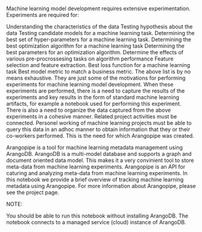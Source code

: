 # 

Machine learning model development requires extensive experimentation. Experiments are required for:

Understanding the characteristics of the data
Testing hypothesis about the data
Testing candidate models for a machine learning task.
Determining the best set of hyper-parameters for a machine learning task.
Determining the best optimization algorithm for a machine learning task
Determining the best parameters for an optimization algorithm.
Determine the effects of various pre-procrossesing tasks on algorithm performance
Feature selection and feature extraction.
Best loss function for a machine learning task
Best model metric to match a business metric.
The above list is by no means exhaustive. They are just some of the motivations for performing experiments for machine learning model development. When these experiments are performed, there is a need to capture the results of the experiments and key results in the form of standard machine learning artifacts, for example a notebook used for performing this experiment. There is also a need to organize the data captured from the above experiments in a cohesive manner. Related project activities must be connected. Personel working of machine learning projects must be able to query this data in an adhoc manner to obtain information that they or their co-workers performed. This is the need for which Arangopipe was created.

Arangopipe is a tool for machine learning metadata management using ArangoDB. ArangoDB is a multi-model database and supports a graph and document oriented data model. This makes it a very convinient tool to store meta-data from machine learning experiments. Arangopipe is an API for caturing and analyzing meta-data from machine learning experiments. In this notebook we provide a brief overview of tracking machine learning metadata using Arangopipe. For more information about Arangopipe, please see the project page.

NOTE:

You should be able to run this notebook without installing ArangoDB. The notebook connects to a managed service (cloud) instance of ArangoDB.